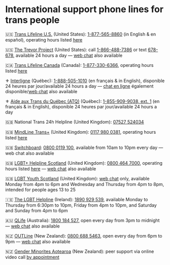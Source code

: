 # International support phone lines for trans people

🇺🇸 [Trans Lifeline U.S.](https://translifeline.org/hotline/) (United States): [1-877-565-8860](tel:18775658860) (in English & en español), operating hours listed [here](https://translifeline.org/hotline/)

🇺🇸 [The Trevor Project](https://www.thetrevorproject.org/get-help/) (United States): call [1-866-488-7386](tel:18664887386) or text [678-678](sms:678678), available 24 hours a day — [web chat](https://www.thetrevorproject.org/get-help/) also available

🇨🇦 [Trans Lifeline Canada](https://translifeline.org/hotline/) (Canada): [1-877-330-6366](tel:18773306366), operating hours listed [here](https://translifeline.org/hotline/)

⚜️ [Interligne](https://interligne.co/) (Québec): [1-888-505-1010](tel:18885051010) (en français & in English), disponible 24 heures par jour/available 24 hours a day — [chat en ligne](https://interligne.co/) également disponible/[web chat](https://interligne.co/en/) also available  

⚜️ [Aide aux Trans du Québec (ATQ)](https://aideauxtrans.com/en) (Québec): [1-855-909-9038, ext. 1](tel:18559099038) (en français & in English), disponible 24 heures par jour/available 24 hours a day 

🇬🇧 National Trans 24h Helpline (United Kingdom): [07527 524034](tel:07527524034)  

🇬🇧 [MindLine Trans+](https://www.mindinsomerset.org.uk/our-services/adult-one-to-one-support/mindline-trans/) (United Kingdom): [0117 980 0381](tel:01179800381), operating hours listed [here](https://www.mindinsomerset.org.uk/our-services/adult-one-to-one-support/mindline-trans/)  

🇬🇧 [Switchboard](https://switchboard.lgbt/): [0800 0119 100](tel:08000119100), available from 10am to 10pm every day — web chat also available

🇬🇧 [LGBT+ Helpline Scotland](https://www.lgbthealth.org.uk/services-support/lgbt-helpline-scotland/) (United Kingdom): [0800 464 7000](tel:08004647000), operating hours listed [here](https://www.lgbthealth.org.uk/services-support/lgbt-helpline-scotland/) — [web chat](https://www.lgbthealth.org.uk/) also available

🇬🇧 [LGBT Youth Scotland](https://lgbtyouth.org.uk/get-support/) (United Kingdom): [web chat](https://lgbtyouth.org.uk/get-support/live-chat/) only, available Monday from 4pm to 6pm and Wednesday and Thursday from 4pm to 8pm, intended for people ages 13 to 25

🇮🇪 [The LGBT Helpline](https://lgbt.ie/contact-us/) (Ireland): [1890 929 539](tel:1890929539), available Monday to Thursday from 6:30pm to 10pm, Friday from 4pm to 10pm, and Saturday and Sunday from 4pm to 6pm

🇦🇺 [QLife](https://qlife.org.au/contact-us) (Australia): [1800 184 527](tel:1800184527)[,](tel:1800184527) open every day from 3pm to midnight — [web chat](https://qlife.org.au/resources/chat) also available  

🇳🇿 [OUTLine](https://outline.org.nz/) (New Zealand): [0800 688 5463](tel:08006885463), open every day from 6pm to 9pm — [web chat](https://outline.org.nz/chat/) also available

🇳🇿 [Gender Minorites Aotearoa](https://genderminorities.com/peer-support/) (New Zealand): peer support via online video call [by appointment](https://genderminorities.com/peer-support/)
